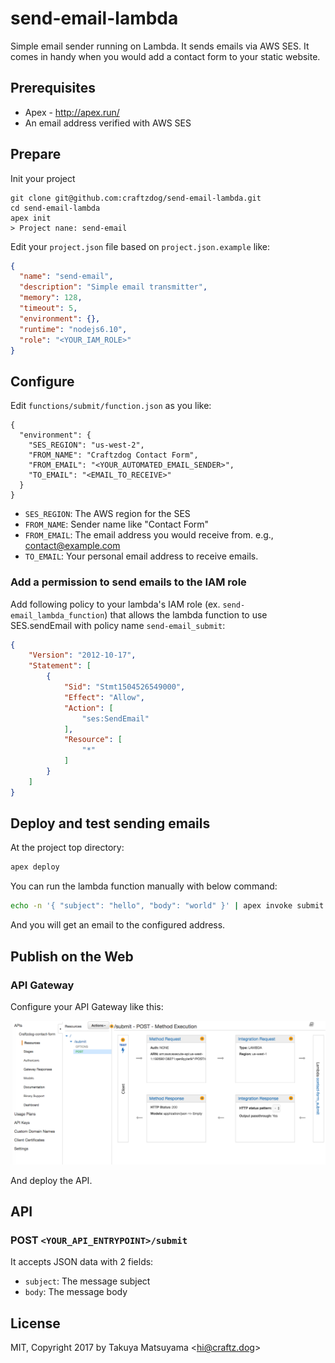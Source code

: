 # send-email-lambda

Simple email sender running on Lambda.
It sends emails via AWS SES.
It comes in handy when you would add a contact form to your static website.

## Prerequisites

 * Apex - http://apex.run/
 * An email address verified with AWS SES

## Prepare

Init your project

```
git clone git@github.com:craftzdog/send-email-lambda.git
cd send-email-lambda
apex init
> Project nane: send-email
```

Edit your `project.json` file based on `project.json.example` like:

```json
{
  "name": "send-email",
  "description": "Simple email transmitter",
  "memory": 128,
  "timeout": 5,
  "environment": {},
  "runtime": "nodejs6.10",
  "role": "<YOUR_IAM_ROLE>"
}
```

## Configure

Edit `functions/submit/function.json` as you like:

```
{
  "environment": {
    "SES_REGION": "us-west-2",
    "FROM_NAME": "Craftzdog Contact Form",
    "FROM_EMAIL": "<YOUR_AUTOMATED_EMAIL_SENDER>",
    "TO_EMAIL": "<EMAIL_TO_RECEIVE>"
  }
}
```

 * `SES_REGION`: The AWS region for the SES
 * `FROM_NAME`: Sender name like "Contact Form"
 * `FROM_EMAIL`: The email address you would receive from. e.g., contact@example.com
 * `TO_EMAIL`: Your personal email address to receive emails.

### Add a permission to send emails to the IAM role

Add following policy to your lambda's IAM role (ex. `send-email_lambda_function`) that allows the lambda function to use SES.sendEmail with policy name `send-email_submit`:

```json
{
    "Version": "2012-10-17",
    "Statement": [
        {
            "Sid": "Stmt1504526549000",
            "Effect": "Allow",
            "Action": [
                "ses:SendEmail"
            ],
            "Resource": [
                "*"
            ]
        }
    ]
}
```

## Deploy and test sending emails

At the project top directory:

```sh
apex deploy
```

You can run the lambda function manually with below command:

```sh
echo -n '{ "subject": "hello", "body": "world" }' | apex invoke submit
```

And you will get an email to the configured address.

## Publish on the Web

### API Gateway

Configure your API Gateway like this:

![API Gateway](./_images/api_gateway.png)

And deploy the API.

## API

### POST `<YOUR_API_ENTRYPOINT>/submit`

It accepts JSON data with 2 fields:

 * `subject`: The message subject
 * `body`: The message body

## License

MIT, Copyright 2017 by Takuya Matsuyama &lt;hi@craftz.dog&gt;
